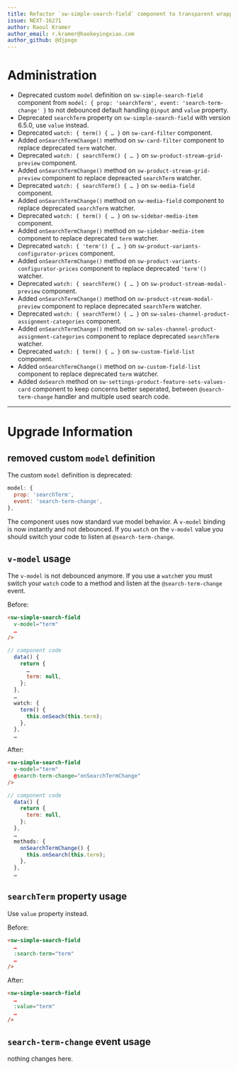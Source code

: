 ```yaml
---
title: Refactor `sw-simple-search-field` component to transparent wrapper
issue: NEXT-16271
author: Raoul Kramer
author_email: r.kramer@haokeyingxiao.com 
author_github: @djpogo
---
```

# Administration
* Deprecated custom `model` definition on `sw-simple-search-field` component from `model: { prop: 'searchTerm', event: 'search-term-change' }` to not debounced default handling `@input` and `value` property.
* Deprecated `searchTerm` property on `sw-simple-search-field` with version 6.5.0, use `value` instead.
* Deprecated `watch: { term() { … }` on `sw-card-filter` component.
* Added `onSearchTermChange()` method on `sw-card-filter` component to replace deprecated `term` watcher.
* Deprecated `watch: { searchTerm() { … }` on `sw-product-stream-grid-preview` component.
* Added `onSearchTermChange()` method on `sw-product-stream-grid-preview` component to replace depreacted `searchTerm` watcher.
* Deprecated `watch: { searchTerm() { … }` on `sw-media-field` component.
* Added `onSearchTermChange()` method on `sw-media-field` component to replace deprecated `searchTerm` watcher.
* Deprecated `watch: { term() { … }` on `sw-sidebar-media-item` component.
* Added `onSearchTermChange()` method on `sw-sidebar-media-item` component to replace deprecated `term` watcher.
* Deprecated `watch: { 'term'() { … }` on `sw-product-variants-configurator-prices` component.
* Added `onSearchTermChange()` method on `sw-product-variants-configurator-prices` component to replace deprecated `'term'()` watcher.
* Deprecated `watch: { searchTerm() { … }` on `sw-product-stream-modal-preview` component.
* Added `onSearchTermChange()` method on `sw-product-stream-modal-preview` component to replace deprecated `searchTerm` watcher.
* Deprecated `watch: { searchTerm() { … }` on `sw-sales-channel-product-assignment-categories` component.
* Added `onSearchTermChange()` method on `sw-sales-channel-product-assignment-categories` component to replace deprecated `searchTerm` watcher.
* Deprecated `watch: { term() { … }` on `sw-custom-field-list` component.
* Added `onSearchTermChange()` method on `sw-custom-field-list` component to replace deprecated `term` watcher.
* Added `doSearch` method on `sw-settings-product-feature-sets-values-card` component to keep concerns better seperated, between `@search-term-change` handler and multiple used search code.
___
# Upgrade Information

## removed custom `model` definition

The custom `model` definition is deprecated:
```js
model: {
  prop: 'searchTerm',
  event: 'search-term-change',
},
```
The component uses now standard vue model behavior. A `v-model` binding is now instantly and not debounced. If you `watch` on the `v-model` value you should switch your code to listen at `@search-term-change`.

## `v-model` usage

The `v-model` is not debounced anymore. If you use a `watch`er you must switch your `watch` code to a method and listen at the `@search-term-change` event.

Before:
```html
<sw-simple-search-field
  v-model="term"
  …
/>
```
```js
// component code
  data() {
    return {
      …
      term: null,
    };
  },
  …
  watch: {
    term() {
      this.onSeach(this.term);
    },
  },
  …
```

After:
```html
<sw-simple-search-field
  v-model="term"
  @search-term-change="onSearchTermChange"
/>
```
```js
// component code
  data() {
    return {
      term: null,
    };
  },
  …
  methods: {
    onSearchTermChange() {
      this.onSearch(this.term);
    },
  },
  …
```
## `searchTerm` property usage

Use `value` property instead.

Before:
```html
<sw-simple-search-field
  …
  :search-term="term"
  …
/>
```

After:
```html
<sw-simple-search-field
  …
  :value="term"
  …
/>
```

## `search-term-change` event usage

nothing changes here.
